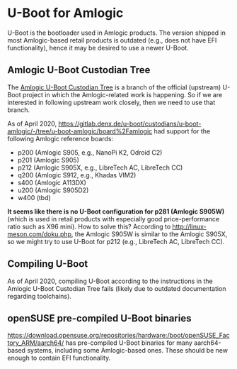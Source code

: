 # U-Boot for Amlogic

U-Boot is the bootloader used in Amlogic products. The version shipped in most Amlogic-based retail products is outdated (e.g., does not have EFI functionality), hence it may be desired to use a newer U-Boot.

## Amlogic U-Boot Custodian Tree

The [Amlogic U-Boot Custodian Tree](https://gitlab.denx.de/u-boot/custodians/u-boot-amlogic) is a branch of the official (upstream) U-Boot project in which the Amlogic-related work is happening. So if we are interested in following upstream work closely, then we need to use that branch.

As of April 2020, https://gitlab.denx.de/u-boot/custodians/u-boot-amlogic/-/tree/u-boot-amlogic/board%2Famlogic had support for the following Amlogic reference boards:

* p200 (Amlogic S905, e.g., NanoPi K2, Odroid C2)
* p201 (Amlogic S905)
* p212 (Amlogic S905X, e.g., LibreTech AC, LibreTech CC)
* q200 (Amlogic S912, e.g., Khadas VIM2)
* s400 (Amlogic A113DX)
* u200 (Amlogic S905D2)
* w400 (tbd)

__It seems like there is no U-Boot configuration for p281 (Amlogic S905W)__  (which is used in retail products with especially good price-performance ratio such as X96 mini). How to solve this? According to http://linux-meson.com/doku.php, the Amlogic S905W is similar to the Amlogic S905X, so we might try to use U-Boot for p212 (e.g., LibreTech AC, LibreTech CC).

## Compiling U-Boot

As of April 2020, compiling U-Boot according to the instructions in the Amlogic U-Boot Custodian Tree fails (likely due to outdated documentation regarding toolchains).

## openSUSE pre-compiled U-Boot binaries

https://download.opensuse.org/repositories/hardware:/boot/openSUSE_Factory_ARM/aarch64/ has pre-compiled U-Boot binaries for many aarch64-based systems, including some Amlogic-based ones. These should be new enough to contain EFI functionality.
